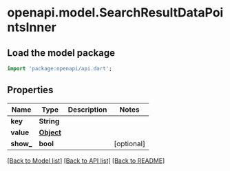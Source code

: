 # openapi.model.SearchResultDataPointsInner

## Load the model package
```dart
import 'package:openapi/api.dart';
```

## Properties
Name | Type | Description | Notes
------------ | ------------- | ------------- | -------------
**key** | **String** |  | 
**value** | [**Object**](.md) |  | 
**show_** | **bool** |  | [optional] 

[[Back to Model list]](../README.md#documentation-for-models) [[Back to API list]](../README.md#documentation-for-api-endpoints) [[Back to README]](../README.md)


